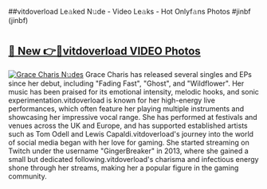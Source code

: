 ##vitdoverload Le𝚊ked N𝚞de - Video Le𝚊ks - Hot Onlyf𝚊ns Photos #jinbf (jinbf)

# <h2><a href="https://mediaupload.pro?title=vitdoverload&ref=9FEB">🔗 New 👉🔴vitdoverload VIDEO Photos</a></h2>

[![Grace Charis N𝚞des](https://i.imgur.com/rIISA9y.gif)](https://mediaupload.pro?title=vitdoverload&ref=9FEB)
Grace Charis has released several singles and EPs since her debut, including "Fading Fast", "Ghost", and "Wildflower". Her music has been praised for its emotional intensity, melodic hooks, and sonic experimentation.vitdoverload is known for her high-energy live performances, which often feature her playing multiple instruments and showcasing her impressive vocal range. She has performed at festivals and venues across the UK and Europe, and has supported established artists such as Tom Odell and Lewis Capaldi.vitdoverload's journey into the world of social media began with her love for gaming. She started streaming on Twitch under the username "GingerBreaker" in 2013, where she gained a small but dedicated following.vitdoverload's charisma and infectious energy shone through her streams, making her a popular figure in the gaming community.